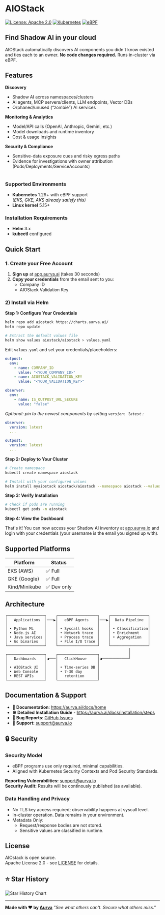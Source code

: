 # AIOStack

[![License: Apache 2.0](https://img.shields.io/badge/License-Apache%202.0-blue.svg)](https://opensource.org/licenses/Apache-2.0)
[![Kubernetes](https://img.shields.io/badge/Kubernetes-1.29+-blue.svg)](https://kubernetes.io/)
[![eBPF](https://img.shields.io/badge/eBPF-Powered-green.svg)](https://ebpf.io/)

## Find Shadow AI in your cloud

AIOStack automatically discovers AI components you didn't know existed and ties each to an owner. **No code changes required.** Runs in-cluster via eBPF.

## Features

**Discovery**
- Shadow AI across namespaces/clusters
- AI agents, MCP servers/clients, LLM endpoints, Vector DBs
- Orphaned/unused (“zombie”) AI services

**Monitoring & Analytics**
- Model/API calls (OpenAI, Anthropic, Gemini, etc.)
- Model downloads and runtime inventory
- Cost & usage insights

**Security & Compliance**
- Sensitive-data exposure cues and risky egress paths
- Evidence for investigations with owner attribution (Pods/Deployments/ServiceAccounts)

#

### Supported Environments

- **Kubernetes** 1.29+ with eBPF support  
  *(EKS, GKE, AKS already satisfy this)*
- **Linux kernel** 5.15+

### Installation Requirements
- **Helm** 3.x
- **kubectl** configured


## Quick Start

### 1. Create your Free Account
1. **Sign up** at [app.aurva.ai](https://app.aurva.ai) (takes 30 seconds)
2. **Copy your credentials** from the email sent to you:
   - Company ID
   - AIOStack Validation Key

### 2) Install via Helm

**Step 1: Configure Your Credentials**

```bash
helm repo add aiostack https://charts.aurva.ai/
helm repo update

# Extract the default values file
helm show values aiostack/aiostack > values.yaml
```
Edit ```values.yaml``` and set your credentials/placeholders:

```yaml
outpost:
  env:
    - name: COMPANY_ID
      value: "<YOUR_COMPANY_ID>"
    - name: AIOSTACK_VALIDATION_KEY
      value: "<YOUR_VALIDATION_KEY>"

observer:
  env:
    - name: IS_OUTPOST_URL_SECURE
      value: "false"
```

*Optional: pin to the newest components by setting ```version: latest``` :*

```yaml
observer:
  version: latest
  ...

outpost:
  version: latest
  ...
```

**Step 2: Deploy to Your Cluster**
```bash
# Create namespace
kubectl create namespace aiostack

# Install with your configured values
helm install myaiostack aiostack/aiostack --namespace aiostack --values values.yaml
```

**Step 3: Verify Installation**
```bash
# Check if pods are running
kubectl get pods -n aiostack
```

**Step 4: View the Dashboard**<br>

That's it! You can now access your Shadow AI inventory at [app.aurva.io](https://app.aurva.ai) and login with your credentials (your username is the email you signed up with).


## Supported Platforms

| Platform | Status |
|----------|--------|
| EKS (AWS) | ✅ Full |
| GKE (Google) | ✅ Full |
| Kind/Minikube | ✅ Dev only |

## Architecture

```
┌─────────────────┐    ┌──────────────────┐    ┌─────────────────┐
│   Applications  │───▶│   eBPF Agents    │───▶│  Data Pipeline  │
│                 │    │                  │    │                 │
│ • Python ML     │    │ • Syscall hooks  │    │ • Classification│
│ • Node.js AI    │    │ • Network trace  │    │ • Enrichment    │
│ • Java services │    │ • Process trace  │    │ • Aggregation   │
│ • Go binaries   │    │ • File I/O trace │    │                 │
└─────────────────┘    └──────────────────┘    └─────────────────┘
                                                        │
┌─────────────────┐    ┌──────────────────┐             │
│   Dashboards    │◀───│   ClickHouse     │◀────────────┘
│                 │    │                  │
│ • AIOStack UI   │    │ • Time-series DB │
│ • Web Console   │    │ • 7-30 day       │
│ • REST APIs     │    │   retention      │
└─────────────────┘    └──────────────────┘
```

## Documentation & Support

- **📖 Documentation**: https://aurva.ai/docs/home
- **⚙️ Detailed Installation Guide** - https://aurva.ai/docs/installation/steps
- **🐛 Bug Reports**: [GitHub Issues](https://github.com/aurva-io/ai-observability-stack/issues)
- **📧 Support**: support@aurva.io


## 🔒 Security

### Security Model
- eBPF programs use only required, minimal capabilities.
- Aligned with Kubernetes Security Contexts and Pod Security Standards.

**Reporting Vulnerabilities:** support@aurva.io<br>
**Security Audit:** Results will be continously published (as available).

### Data Handling and Privacy

- No TLS key access required; observability happens at syscall level.
- In-cluster operation. Data remains in your environment.
- Metadata Only:
  - Request/response bodies are not stored.
  - Sensitive values are classified in runtime.

## License
AIOstack is open source.<br>
Apache License 2.0 - see [LICENSE](LICENSE) for details.

## ⭐ Star History

![Star History Chart](https://api.star-history.com/svg?repos=aurva-io/ai-observability-stack&type=Date)

---

**Made with ❤️ by [Aurva](https://aurva.io)**
*"See what others can't. Secure what others miss."*
